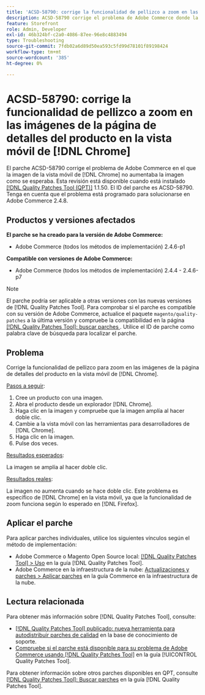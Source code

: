```yaml
---
title: 'ACSD-58790: corrige la funcionalidad de pellizco a zoom en las imágenes de la página de detalles del producto en la vista móvil en  [!DNL Chrome]'
description: ACSD-58790 corrige el problema de Adobe Commerce donde la imagen en la vista móvil de  [!DNL Chrome] no hizo zoom en la imagen como se esperaba.
feature: Storefront
role: Admin, Developer
exl-id: 46b324bf-c2a0-4086-87ee-96e8c4883494
type: Troubleshooting
source-git-commit: 7fdb02a6d89d50ea593c5fd99d78101f89198424
workflow-type: tm+mt
source-wordcount: '385'
ht-degree: 0%

---
```


# ACSD-58790: corrige la funcionalidad de pellizco a zoom en las imágenes de la página de detalles del producto en la vista móvil de [!DNL Chrome]

El parche ACSD-58790 corrige el problema de Adobe Commerce en el que la imagen de la vista móvil de [!DNL Chrome] no aumentaba la imagen como se esperaba. Esta revisión está disponible cuando está instalado [[!DNL Quality Patches Tool (QPT)]](https://experienceleague.adobe.com/en/docs/commerce-operations/tools/quality-patches-tool/quality-patches-tool-to-self-serve-quality-patches) 1.1.50. El ID del parche es ACSD-58790. Tenga en cuenta que el problema está programado para solucionarse en Adobe Commerce 2.4.8.

## Productos y versiones afectados

**El parche se ha creado para la versión de Adobe Commerce:**

* Adobe Commerce (todos los métodos de implementación) 2.4.6-p1

**Compatible con versiones de Adobe Commerce:**

* Adobe Commerce (todos los métodos de implementación) 2.4.4 - 2.4.6-p7

>[!NOTE]
>
>El parche podría ser aplicable a otras versiones con las nuevas versiones de [!DNL Quality Patches Tool]. Para comprobar si el parche es compatible con su versión de Adobe Commerce, actualice el paquete `magento/quality-patches` a la última versión y compruebe la compatibilidad en la página [[!DNL Quality Patches Tool]: buscar parches ](https://experienceleague.adobe.com/tools/commerce-quality-patches/index.html). Utilice el ID de parche como palabra clave de búsqueda para localizar el parche.

## Problema

Corrige la funcionalidad de pellizco para zoom en las imágenes de la página de detalles del producto en la vista móvil de [!DNL Chrome].

<u>Pasos a seguir</u>:

1. Cree un producto con una imagen.
1. Abra el producto desde un explorador [!DNL Chrome].
1. Haga clic en la imagen y compruebe que la imagen amplía al hacer doble clic.
1. Cambie a la vista móvil con las herramientas para desarrolladores de [!DNL Chrome].
1. Haga clic en la imagen.
1. Pulse dos veces.

<u>Resultados esperados</u>:

La imagen se amplía al hacer doble clic.

<u>Resultados reales</u>:

La imagen no aumenta cuando se hace doble clic. Este problema es específico de [!DNL Chrome] en la vista móvil, ya que la funcionalidad de zoom funciona según lo esperado en [!DNL Firefox].

## Aplicar el parche

Para aplicar parches individuales, utilice los siguientes vínculos según el método de implementación:

* Adobe Commerce o Magento Open Source local: [[!DNL Quality Patches Tool] > Uso](/help/tools/quality-patches-tool/usage.md) en la guía [!DNL Quality Patches Tool].
* Adobe Commerce en la infraestructura de la nube: [Actualizaciones y parches > Aplicar parches](https://experienceleague.adobe.com/docs/commerce-cloud-service/user-guide/develop/upgrade/apply-patches.html) en la guía Commerce en la infraestructura de la nube.

## Lectura relacionada

Para obtener más información sobre [!DNL Quality Patches Tool], consulte:

* [[!DNL Quality Patches Tool] publicado: nueva herramienta para autodistribuir parches de calidad](https://experienceleague.adobe.com/en/docs/commerce-operations/tools/quality-patches-tool/quality-patches-tool-to-self-serve-quality-patches) en la base de conocimiento de soporte.
* [Compruebe si el parche está disponible para su problema de Adobe Commerce usando [!DNL Quality Patches Tool]](/help/tools/quality-patches-tool/patches-available-in-qpt/check-patch-for-magento-issue-with-magento-quality-patches.md) en la guía [!UICONTROL Quality Patches Tool].


Para obtener información sobre otros parches disponibles en QPT, consulte [[!DNL Quality Patches Tool]: Buscar parches](https://experienceleague.adobe.com/tools/commerce-quality-patches/index.html) en la guía [!DNL Quality Patches Tool].
